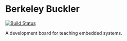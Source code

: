 Berkeley Buckler
================

[![Build Status](https://travis-ci.org/lab11/buckler.svg?branch=master)](https://travis-ci.org/lab11/buckler)

A development board for teaching embedded systems.
